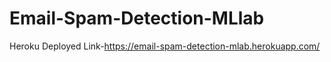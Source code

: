 # Email-Spam-Detection-MLlab
Heroku Deployed Link-https://email-spam-detection-mlab.herokuapp.com/ 
